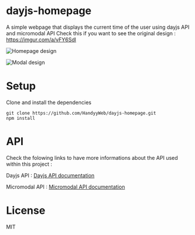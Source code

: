 # dayjs-homepage

A simple webpage that displays the current time of the user using dayjs API and micromodal API
Check this if you want to see the original design : https://imgur.com/a/vFY6Sdl

![Homepage design](<assets/Capture d'écran 2023-09-28 140132.png>)

![Modal design](<assets/Capture d'écran 2023-09-28 140203.png>)

# Setup

Clone and install the dependencies

```
git clone https://github.com/HandyyWeb/dayjs-homepage.git
npm install
```

# API

Check the folowing links to have more informations about the API used within this project :

Dayjs API : [Dayjs API documentation](https://day.js.org/docs/en/installation/installation)

Micromodal API : [Micromodal API documentation](https://micromodal.vercel.app/)

# License

MIT
